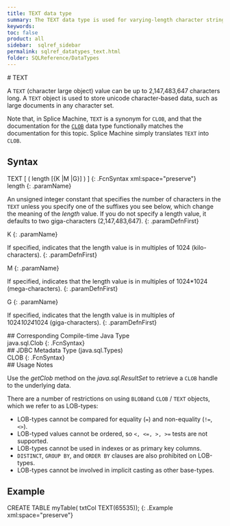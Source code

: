 ```yaml
---
title: TEXT data type
summary: The TEXT data type is used for varying-length character strings that can be up to 2,147,483,647 characters long.
keywords:
toc: false
product: all
sidebar:  sqlref_sidebar
permalink: sqlref_datatypes_text.html
folder: SQLReference/DataTypes
---
```

<section>
<div class="TopicContent" data-swiftype-index="true" markdown="1">
# TEXT

A `TEXT` (character large object) value can be up to 2,147,483,647
characters long. A `TEXT` object is used to store unicode
character-based data, such as large documents in any character set.

Note that, in Splice Machine, `TEXT` is a synonym for `CLOB`, and that
the documentation for the [`CLOB`](sqlref_datatypes_clob.html) data type
functionally matches the documentation for this topic. Splice Machine
simply translates `TEXT` into `CLOB`.

## Syntax

<div class="fcnWrapperWide" markdown="1">
    TEXT [ ( length [{K |M |G}] ) ]
{: .FcnSyntax xml:space="preserve"}

</div>
<div class="paramList" markdown="1">
length
{: .paramName}

An unsigned integer constant that specifies the number of characters in
the `TEXT` unless you specify one of the suffixes you see below, which
change the meaning of the *length* value. If you do not specify a length
value, it defaults to two giga-characters (2,147,483,647).
{: .paramDefnFirst}

K
{: .paramName}

If specified, indicates that the length value is in multiples of 1024
(kilo-characters).
{: .paramDefnFirst}

M
{: .paramName}

If specified, indicates that the length value is in multiples of
1024*1024 (mega-characters).
{: .paramDefnFirst}

G
{: .paramName}

If specified, indicates that the length value is in multiples of
1024*1024*1024 (giga-characters).
{: .paramDefnFirst}

</div>
## Corresponding Compile-time Java Type

<div class="fcnWrapperWide" markdown="1">
    java.sql.Clob
{: .FcnSyntax}

</div>
## JDBC Metadata Type (java.sql.Types)

<div class="fcnWrapperWide" markdown="1">
    CLOB
{: .FcnSyntax}

</div>
## Usage Notes

Use the *getClob* method on the *java.sql.ResultSet* to retrieve a
`CLOB` handle to the underlying data.

There are a number of restrictions on using `BLOB`and `CLOB` /
`TEXT` objects, which we refer to as LOB-types:

* LOB-types cannot be compared for equality (`=`) and non-equality
  (`!=`, `<>`).
* LOB-typed values cannot be ordered, so `<, <=, >, >=` tests are not
  supported.
* LOB-types cannot be used in indexes or as primary key columns.
* `DISTINCT`, `GROUP BY`, and `ORDER BY` clauses are also prohibited on
  LOB-types.
* LOB-types cannot be involved in implicit casting as other base-types.

## Example

<div class="preWrapperWide" markdown="1">
    CREATE TABLE myTable( txtCol TEXT(65535));
{: .Example xml:space="preserve"}

</div>
</div>
</section>

